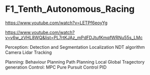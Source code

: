 # F1_Tenth_Autonomous_Racing

https://www.youtube.com/watch?v=LETPf6eoyYg


https://www.youtube.com/watch?v=v6w_zVHL8WQ&list=PL7rtKJAz_mPdFDJtufKmqfWRNu55s_LMc


Perception:
  Detection and Segmentation
  Localization
    NDT algorithm
    Camera
    Lidar
  Tracking
  
Planning:
  Behaviour Planning
  Path Planning
    Local
    Global
  Tragectory generation
Control:
  MPC
  Pure Pursuit Control
  PID
